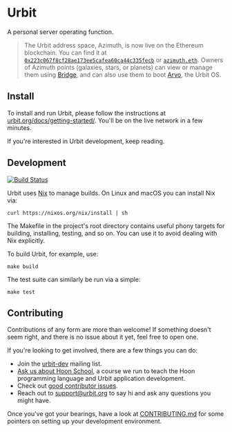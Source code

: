 # Urbit

A personal server operating function.

> The Urbit address space, Azimuth, is now live on the Ethereum blockchain. You
> can find it at [`0x223c067f8cf28ae173ee5cafea60ca44c335fecb`][azim] or
> [`azimuth.eth`][aens]. Owners of Azimuth points (galaxies, stars, or planets)
> can view or manage them using [Bridge][brid], and can also use them to boot
> [Arvo][arvo], the Urbit OS.

[azim]: https://etherscan.io/address/0x223c067f8cf28ae173ee5cafea60ca44c335fecb
[aens]: https://etherscan.io/address/azimuth.eth
[brid]: https://github.com/urbit/bridge/releases
[arvo]: https://github.com/urbit/arvo/

## Install

To install and run Urbit, please follow the instructions at
[urbit.org/docs/getting-started/][start].  You'll be on the live network in a
few minutes.

If you're interested in Urbit development, keep reading.

[start]: https://urbit.org/docs/getting-started/

## Development

[![Build Status](https://travis-ci.org/urbit/urbit.svg?branch=master)][trav]

Urbit uses [Nix][nix] to manage builds.  On Linux and macOS you can install Nix
via:

```
curl https://nixos.org/nix/install | sh
```

The Makefile in the project's root directory contains useful phony targets for
building, installing, testing, and so on.  You can use it to avoid dealing with
Nix explicitly.

To build Urbit, for example, use:

```
make build
```

The test suite can similarly be run via a simple:

```
make test
```

[trav]: https://github.com/urbit/urbit.git
[nix]: https://nixos.org/nix/

## Contributing

Contributions of any form are more than welcome! If something doesn't seem
right, and there is no issue about it yet, feel free to open one.

If you're looking to get involved, there are a few things you can do:

- Join the [urbit-dev][list] mailing list.
- [Ask us about Hoon School][mail], a course we run to teach the Hoon
  programming language and Urbit application development.
- Check out [good contributor issues][good].
- Reach out to [support@urbit.org][mail] to say hi and ask any questions you
  might have.

Once you've got your bearings, have a look at [CONTRIBUTING.md][cont] for some
pointers on setting up your development environment.

[list]: https://groups.google.com/a/urbit.org/forum/#!forum/dev
[mail]: mailto:support@urbit.org
[good]: https://github.com/urbit/urbit/labels/good%20contributor%20issue
[cont]: https://github.com/urbit/urbit/blob/master/CONTRIBUTING.md
